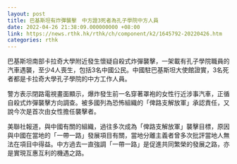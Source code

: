 ```yaml
---
layout: post
title: 巴基斯坦有炸彈襲擊　中方證3死者為孔子學院中方人員
date: 2022-04-26 21:38:09.000000000 +08:00
link: https://news.rthk.hk/rthk/ch/component/k2/1645792-20220426.htm
categories: rthk
---
```


巴基斯坦南部卡拉奇大學附近發生懷疑自殺式炸彈襲擊，一架載有孔子學院職員的汽車遇襲，至少4人喪生，包括3名中國公民。中國駐巴基斯坦大使館證實，3名死者都是卡拉奇大學孔子學院的中方工作人員。

警方表示閉路電視畫面顯示，爆炸發生前一名穿著罩袍的女性行近涉事汽車，正循自殺式炸彈襲擊方向調查。被多國列為恐怖組織的「俾路支解放軍」承認責任，又說今次是首次由女性擔任襲擊者。

美聯社報道，與中國有關的組織，過往多次成為「俾路支解放軍」襲擊目標，原因與中國在當地的「一帶一路」發展項目有關，當地分離主義者曾多次批評當地人無法在項目中得益。中方過去一直強調「一帶一路」是促進共同繁榮的發展之路，亦是實現互惠互利的機遇之路。
